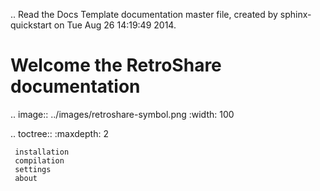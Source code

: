 .. Read the Docs Template documentation master file, created by
   sphinx-quickstart on Tue Aug 26 14:19:49 2014.


Welcome the RetroShare documentation
====================================

.. image:: ../images/retroshare-symbol.png 
    :width: 100

.. toctree::
     :maxdepth: 2

     installation
     compilation
     settings
     about

